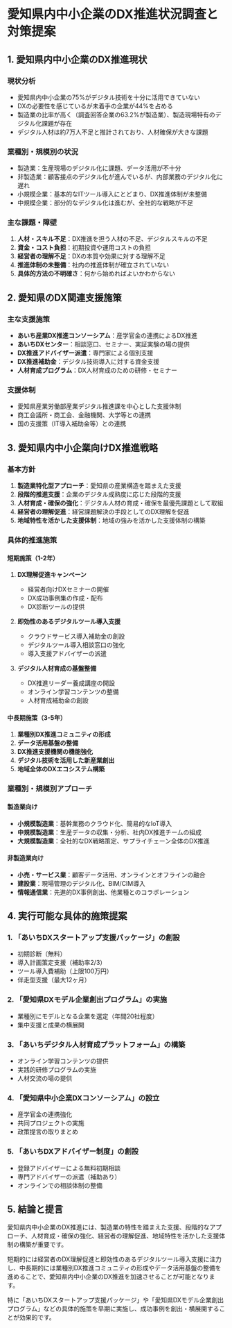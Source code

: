 # 愛知県内中小企業のDX推進状況調査と対策提案

## 1. 愛知県内中小企業のDX推進現状

### 現状分析
- 愛知県内中小企業の75%がデジタル技術を十分に活用できていない
- DXの必要性を感じているが未着手の企業が44%を占める
- 製造業の比率が高く（調査回答企業の63.2%が製造業）、製造現場特有のデジタル化課題が存在
- デジタル人材は約7万人不足と推計されており、人材確保が大きな課題

### 業種別・規模別の状況
- 製造業：生産現場のデジタル化に課題、データ活用が不十分
- 非製造業：顧客接点のデジタル化が進んでいるが、内部業務のデジタル化に遅れ
- 小規模企業：基本的なITツール導入にとどまり、DX推進体制が未整備
- 中規模企業：部分的なデジタル化は進むが、全社的な戦略が不足

### 主な課題・障壁
1. **人材・スキル不足**：DX推進を担う人材の不足、デジタルスキルの不足
2. **資金・コスト負担**：初期投資や運用コストの負担
3. **経営者の理解不足**：DXの本質や効果に対する理解不足
4. **推進体制の未整備**：社内の推進体制が確立されていない
5. **具体的方法の不明確さ**：何から始めればよいかわからない

## 2. 愛知県のDX関連支援施策

### 主な支援施策
- **あいち産業DX推進コンソーシアム**：産学官金の連携によるDX推進
- **あいちDXセンター**：相談窓口、セミナー、実証実験の場の提供
- **DX推進アドバイザー派遣**：専門家による個別支援
- **DX推進補助金**：デジタル技術導入に対する資金支援
- **人材育成プログラム**：DX人材育成のための研修・セミナー

### 支援体制
- 愛知県産業労働部産業デジタル推進課を中心とした支援体制
- 商工会議所・商工会、金融機関、大学等との連携
- 国の支援策（IT導入補助金等）との連携

## 3. 愛知県内中小企業向けDX推進戦略

### 基本方針
1. **製造業特化型アプローチ**：愛知県の産業構造を踏まえた支援
2. **段階的推進支援**：企業のデジタル成熟度に応じた段階的支援
3. **人材育成・確保の強化**：デジタル人材の育成・確保を最優先課題として取組
4. **経営者の理解促進**：経営課題解決の手段としてのDX理解を促進
5. **地域特性を活かした支援体制**：地域の強みを活かした支援体制の構築

### 具体的推進施策

#### 短期施策（1-2年）
1. **DX理解促進キャンペーン**
   - 経営者向けDXセミナーの開催
   - DX成功事例集の作成・配布
   - DX診断ツールの提供

2. **即効性のあるデジタルツール導入支援**
   - クラウドサービス導入補助金の創設
   - デジタルツール導入相談窓口の強化
   - 導入支援アドバイザーの派遣

3. **デジタル人材育成の基盤整備**
   - DX推進リーダー養成講座の開設
   - オンライン学習コンテンツの整備
   - 人材育成補助金の創設

#### 中長期施策（3-5年）
1. **業種別DX推進コミュニティの形成**
2. **データ活用基盤の整備**
3. **DX推進支援機関の機能強化**
4. **デジタル技術を活用した新産業創出**
5. **地域全体のDXエコシステム構築**

### 業種別・規模別アプローチ

#### 製造業向け
- **小規模製造業**：基幹業務のクラウド化、簡易的なIoT導入
- **中規模製造業**：生産データの収集・分析、社内DX推進チームの組成
- **大規模製造業**：全社的なDX戦略策定、サプライチェーン全体のDX推進

#### 非製造業向け
- **小売・サービス業**：顧客データ活用、オンラインとオフラインの融合
- **建設業**：現場管理のデジタル化、BIM/CIM導入
- **情報通信業**：先進的DX事例創出、他業種とのコラボレーション

## 4. 実行可能な具体的施策提案

### 1. 「あいちDXスタートアップ支援パッケージ」の創設
- 初期診断（無料）
- 導入計画策定支援（補助率2/3）
- ツール導入費補助（上限100万円）
- 伴走型支援（最大12ヶ月）

### 2. 「愛知県DXモデル企業創出プログラム」の実施
- 業種別にモデルとなる企業を選定（年間20社程度）
- 集中支援と成果の横展開

### 3. 「あいちデジタル人材育成プラットフォーム」の構築
- オンライン学習コンテンツの提供
- 実践的研修プログラムの実施
- 人材交流の場の提供

### 4. 「愛知県中小企業DXコンソーシアム」の設立
- 産学官金の連携強化
- 共同プロジェクトの実施
- 政策提言の取りまとめ

### 5. 「あいちDXアドバイザー制度」の創設
- 登録アドバイザーによる無料初期相談
- 専門アドバイザーの派遣（補助あり）
- オンラインでの相談体制の整備

## 5. 結論と提言

愛知県内中小企業のDX推進には、製造業の特性を踏まえた支援、段階的なアプローチ、人材育成・確保の強化、経営者の理解促進、地域特性を活かした支援体制の構築が重要です。

短期的には経営者のDX理解促進と即効性のあるデジタルツール導入支援に注力し、中長期的には業種別DX推進コミュニティの形成やデータ活用基盤の整備を進めることで、愛知県内中小企業のDX推進を加速させることが可能となります。

特に「あいちDXスタートアップ支援パッケージ」や「愛知県DXモデル企業創出プログラム」などの具体的施策を早期に実施し、成功事例を創出・横展開することが効果的です。
